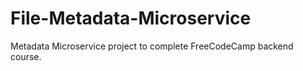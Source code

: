 # File-Metadata-Microservice
Metadata Microservice project to complete FreeCodeCamp backend course.
